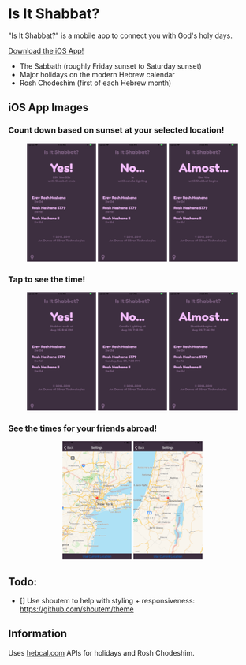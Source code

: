# Is It Shabbat?
"Is It Shabbat?" is a mobile app to connect you with God's holy days.

[Download the iOS App!](https://itunes.apple.com/us/app/is-it-shabbat/id1435157805)

- The Sabbath (roughly Friday sunset to Saturday sunset)
- Major holidays on the modern Hebrew calendar
- Rosh Chodeshim (first of each Hebrew month)

## iOS App Images

### Count down based on sunset at your selected location!
<p align="center">
    <img src="./images/6s Plus/Yes Count.png" alt="It Is Shabbat!" width=140 height=240 />
    <img src="./images/6s Plus/No Count.png" alt="It Is Not Shabbat..." width=140 height=240 />
    <img src="./images/6s Plus/Almost Count.png" alt="Shabbat is about to begin!" width=140 height=240 />
</p>

### Tap to see the time!
<p align="center">
    <img src="./images/6s Plus/Yes Time.png" alt="It Is Shabbat!" width=140 height=240 />
    <img src="./images/6s Plus/No Time.png" alt="It Is Not Shabbat..." width=140 height=240 />
    <img src="./images/6s Plus/Almost Time.png" alt="Shabbat is about to begin!" width=140 height=240 />
</p>

### See the times for your friends abroad!
<p align="center">
    <img src="./images/6s Plus/Map New York.png" alt="Change current location using location picker map."  width=140 height=240 />
    <img src="./images/6s Plus/Map Jerusalem.png" alt="Change current location using location picker map."  width=140 height=240 />
</p>

## Todo:
- [] Use shoutem to help with styling + responsiveness: https://github.com/shoutem/theme

## Information
Uses [hebcal.com](https://www.hebcal.com/home/195/jewish-calendar-rest-api) APIs for holidays and Rosh Chodeshim.
